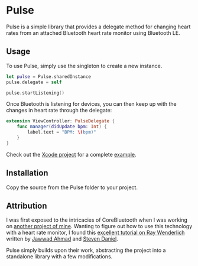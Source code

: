 # Pulse

Pulse is a simple library that provides a delegate method for changing heart rates from an attached Bluetooth heart rate monitor using Bluetooth LE.

## Usage

To use Pulse, simply use the singleton to create a new instance.

```swift
let pulse = Pulse.sharedInstance
pulse.delegate = self

pulse.startListening()
```

Once Bluetooth is listening for devices, you can then keep up with the changes in heart rate through the delegate:

```swift
extension ViewController: PulseDelegate {
    func manager(didUpdate bpm: Int) {
        label.text = "BPM: \(bpm)"
    }
}
```

Check out the [Xcode project](Example.xcodeproj) for a complete [example](Example).

## Installation

Copy the source from the Pulse folder to your project.

## Attribution

I was first exposed to the intricacies of CoreBluetooth when I was working on [another project of mine](https://github.com/ruddfawcett/Beamy). Wanting to figure out how to use this technology with a heart rate monitor, I found this [excellent tutorial on Ray Wenderlich](https://www.raywenderlich.com/177848/core-bluetooth-tutorial-for-ios-heart-rate-monitor) written by [Jawwad Ahmad](https://github.com/jawwad) and [Steven Daniel](https://github.com/geniesoftstudios).

Pulse simply builds upon their work, abstracting the project into a standalone library with a few modifications.
